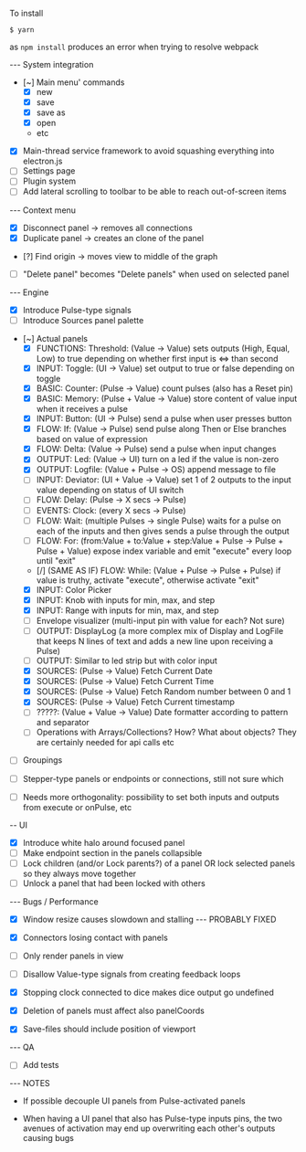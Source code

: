 To install

    $ yarn

as ```npm install``` produces an error when trying to resolve webpack


--- System integration

- [~] Main menu' commands
    - [x] new
    - [x] save
    - [x] save as
    - [x] open
    - etc
- [x] Main-thread service framework to avoid squashing everything into electron.js
- [ ] Settings page
- [ ] Plugin system
- [ ] Add lateral scrolling to toolbar to be able to reach out-of-screen items

--- Context menu

- [x] Disconnect panel -> removes all connections
- [x] Duplicate panel -> creates an clone of the panel
- [?] Find origin -> moves view to middle of the graph
- [ ] "Delete panel" becomes "Delete panels" when used on selected panel

--- Engine

- [x] Introduce Pulse-type signals
- [ ] Introduce Sources panel palette
- [~] Actual panels
    - [x] FUNCTIONS: Threshold: (Value -> Value) sets outputs (High, Equal, Low) to true depending on whether first input is <=> than second
    - [x] INPUT: Toggle: (UI -> Value) set output to true or false depending on toggle
    - [x] BASIC: Counter: (Pulse -> Value) count pulses (also has a Reset pin)
    - [x] BASIC: Memory: (Pulse + Value -> Value) store content of value input when it receives a pulse
    - [x] INPUT: Button: (UI -> Pulse) send a pulse when user presses button
    - [x] FLOW: If: (Value -> Pulse) send pulse along Then or Else branches based on value of expression
    - [x] FLOW: Delta: (Value -> Pulse) send a pulse when input changes
    - [x] OUTPUT: Led: (Value -> UI) turn on a led if the value is non-zero
    - [x] OUTPUT: Logfile: (Value + Pulse -> OS) append message to file
    - [ ] INPUT: Deviator: (UI + Value -> Value) set 1 of 2 outputs to the input value depending on status of UI switch
    - [ ] FLOW: Delay: (Pulse -> X secs -> Pulse)
    - [ ] EVENTS: Clock: (every X secs -> Pulse)
    - [ ] FLOW: Wait: (multiple Pulses -> single Pulse) waits for a pulse on each of the inputs and then gives sends a pulse through the output
    - [ ] FLOW: For: (from:Value + to:Value + step:Value + Pulse -> Pulse + Pulse + Value) expose index variable and emit "execute" every loop until "exit"
    - [/] (SAME AS IF) FLOW: While: (Value + Pulse -> Pulse + Pulse) if value is truthy, activate "execute", otherwise activate "exit"
    - [x] INPUT: Color Picker
    - [x] INPUT: Knob with inputs for min, max, and step
    - [x] INPUT: Range with inputs for min, max, and step
    - [ ] Envelope visualizer (multi-input pin with value for each? Not sure)
    - [ ] OUTPUT: DisplayLog (a more complex mix of Display and LogFile that keeps N lines of text and adds a new line upon receiving a Pulse)
    - [ ] OUTPUT: Similar to led strip but with color input
    - [x] SOURCES: (Pulse -> Value) Fetch Current Date
    - [x] SOURCES: (Pulse -> Value) Fetch Current Time
    - [x] SOURCES: (Pulse -> Value) Fetch Random number between 0 and 1
    - [x] SOURCES: (Pulse -> Value) Fetch Current timestamp
    - [ ] ?????: (Value + Value -> Value) Date formatter according to pattern and separator
    - [ ] Operations with Arrays/Collections? How? What about objects? They are certainly needed for api calls etc
- [ ] Groupings
- [ ] Stepper-type panels or endpoints or connections, still not sure which

- [ ] Needs more orthogonality: possibility to set both inputs and outputs from execute or onPulse, etc

-- UI

- [x] Introduce white halo around focused panel
- [ ] Make endpoint section in the panels collapsible
- [ ] Lock children (and/or Lock parents?) of a panel OR lock selected panels so they always move together
- [ ] Unlock a panel that had been locked with others

--- Bugs / Performance

- [x] Window resize causes slowdown and stalling --- PROBABLY FIXED
- [x] Connectors losing contact with panels

- [ ] Only render panels in view
- [ ] Disallow Value-type signals from creating feedback loops
- [x] Stopping clock connected to dice makes dice output go undefined
- [x] Deletion of panels must affect also panelCoords
- [x] Save-files should include position of viewport

--- QA

- [ ] Add tests


--- NOTES

- If possible decouple UI panels from Pulse-activated panels

- When having a UI panel that also has Pulse-type inputs pins, the two avenues of activation may end up overwriting each other's outputs causing bugs